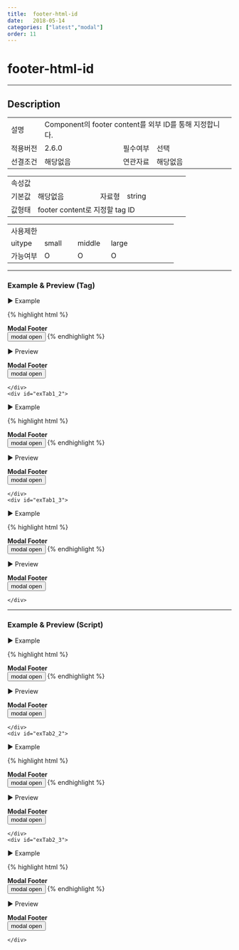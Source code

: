 ```yaml
---
title:  footer-html-id
date:   2018-05-14
categories: ["latest","modal"]
order: 11
---
```


footer-html-id
===

---

## Description

<table style="width:100%">
    <colgroup>
        <col width="15%"/>
        <col width="35%"/>
        <col width="15%"/>
        <col width="35%"/>
    </colgroup>
    <tr>
        <td class="tdTitle">설명</td>
        <td colspan="3">Component의 footer content를 외부 ID를 통해 지정합니다.</td>
    </tr>
    <tr>
        <td class="tdTitle">적용버전</td>
        <td>2.6.0</td>
        <td class="tdTitle">필수여부</td>
        <td>선택</td>
    </tr>
    <tr>
        <td class="tdTitle">선결조건</td>
        <td>해당없음</td>
        <td class="tdTitle">연관자료</td>
        <td>해당없음</td>
    </tr>
</table>
<table style="width:100%">
    <colgroup>
        <col width="15%"/>
        <col width="35%"/>
        <col width="15%"/>
        <col width="35%"/>
    </colgroup>
    <tr>
        <td class="tdTitle tdBg" colspan="4">속성값</td>
    </tr>
    <tr>
        <td class="tdTitle">기본값</td>
        <td>해당없음</td>
        <td class="tdTitle">자료형</td>
        <td>string</td>
    </tr>
    <tr>
        <td class="tdTitle">값형태</td>
        <td colspan="3">footer content로 지정할 tag ID</td>
    </tr>
</table>
<table style="width:100%">
    <colgroup>
        <col width="20%"/>
        <col width="20%"/>
        <col width="20%"/>
        <col width="20%"/>
        <col width="20%"/>
    </colgroup>
    <tr>
        <td class="tdTitle tdBg" colspan="5">사용제한</td>
    </tr>
    <tr>
        <td>uitype</td>
        <td class="tdCenter">small</td>
        <td class="tdCenter">middle</td>
        <td class="tdCenter">large</td>
        <td></td>
    </tr>
    <tr>
        <td>가능여부</td>
        <td class="tdBlue tdCenter">O</td>
        <td class="tdBlue tdCenter">O</td>
        <td class="tdBlue tdCenter">O</td>
        <td></td>
    </tr>
</table>

---
### Example & Preview (Tag)

<sbux-tabs id="exTab1" name="exTab1" uitype="normal" title-target-id-array="exTab1_1^exTab1_2^exTab1_3" title-text-array="small^middle^large" is-scrollable="false">
</sbux-tabs>
<div class="tab-content">
    <div id="exTab1_1">

▶ Example

{% highlight html %}
<div id="footerTag1">
    <b>Modal Footer</b>
</div>
<sbux-modal id="sbIdx1_1" name="sbTagNm1_1" uitype="small" footer-html-id="footerTag1"></sbux-modal>
<input type="button" value="modal open" onclick="SBUxMethod.openModal('sbTagNm1_1')">
{% endhighlight %}

<br>

▶ Preview 

<div id="footerTag1">
    <b>Modal Footer</b>
</div>
<sbux-modal id="sbIdx1_1" name="sbTagNm1_1" uitype="small" footer-html-id="footerTag1"></sbux-modal>
<input type="button" value="modal open" onclick="SBUxMethod.openModal('sbTagNm1_1')">

    </div>
    <div id="exTab1_2">

▶ Example

{% highlight html %}
<div id="footerTag2">
    <b>Modal Footer</b>
</div>
<sbux-modal id="sbIdx1_2" name="sbTagNm1_2" uitype="middle" footer-html-id="footerTag2"></sbux-modal>
<input type="button" value="modal open" onclick="SBUxMethod.openModal('sbTagNm1_2')">
{% endhighlight %}


<br>

▶ Preview 

<div id="footerTag2">
    <b>Modal Footer</b>
</div>
<sbux-modal id="sbIdx1_2" name="sbTagNm1_2" uitype="middle" footer-html-id="footerTag2"></sbux-modal>
<input type="button" value="modal open" onclick="SBUxMethod.openModal('sbTagNm1_2')">

    </div>
    <div id="exTab1_3">

▶ Example

{% highlight html %}
<div id="footerTag3">
    <b>Modal Footer</b>
</div>
<sbux-modal id="sbIdx1_3" name="sbTagNm1_3" uitype="large" footer-html-id="footerTag3"></sbux-modal>
<input type="button" value="modal open" onclick="SBUxMethod.openModal('sbTagNm1_3')">
{% endhighlight %}

<br>

▶ Preview 

<div id="footerTag3">
    <b>Modal Footer</b>
</div>
<sbux-modal id="sbIdx1_3" name="sbTagNm1_3" uitype="large" footer-html-id="footerTag3"></sbux-modal>
<input type="button" value="modal open" onclick="SBUxMethod.openModal('sbTagNm1_3')">

    </div>
</div>

---
### Example & Preview (Script)

<sbux-tabs id="exTab2" name="exTab2" uitype="normal" title-target-id-array="exTab2_1^exTab2_2^exTab2_3" title-text-array="small^middle^large" is-scrollable="false">
</sbux-tabs>
<div class="tab-content">
    <div id="exTab2_1">

▶ Example

{% highlight html %}
<div id="footerTag4">
    <b>Modal Footer</b>
</div>
<div id="sbArea2_1"></div>
<input type="button" value="modal open" onclick="SBUxMethod.openModal('sbScriptNm2_1')">
<script>
    $(document).ready(function(){
        $('#sbArea2_1').sbModal({
            name : 'sbScriptNm2_1',
            uitype : 'small',
            footerHtmlId : 'footerTag4'
        });
    }); 
</script>
{% endhighlight %}

<br>

▶ Preview 

<div id="footerTag4">
    <b>Modal Footer</b>
</div>
<div id="sbArea2_1"></div>
<input type="button" value="modal open" onclick="SBUxMethod.openModal('sbScriptNm2_1')">
<script>
    $(document).ready(function(){
        $('#sbArea2_1').sbModal({
            name : 'sbScriptNm2_1',
            uitype : 'small',
            footerHtmlId : 'footerTag4'
        });
    }); 
</script>

    </div>
    <div id="exTab2_2">

▶ Example

{% highlight html %}
<div id="footerTag5">
    <b>Modal Footer</b>
</div>
<div id="sbArea2_2"></div>
<input type="button" value="modal open" onclick="SBUxMethod.openModal('sbScriptNm2_2')">
<script>
    $(document).ready(function(){
        $('#sbArea2_2').sbModal({
            name : 'sbScriptNm2_2',
            uitype : 'middle',
            footerHtmlId : 'footerTag5'
        });
    }); 
</script>
{% endhighlight %}

<br>

▶ Preview 

<div id="footerTag5">
    <b>Modal Footer</b>
</div>
<div id="sbArea2_2"></div>
<input type="button" value="modal open" onclick="SBUxMethod.openModal('sbScriptNm2_2')">
<script>
    $(document).ready(function(){
        $('#sbArea2_2').sbModal({
            name : 'sbScriptNm2_2',
            uitype : 'middle',
            footerHtmlId : 'footerTag5'
        });
    }); 
</script>

    </div>
    <div id="exTab2_3">

▶ Example

{% highlight html %}
<div id="footerTag6">
    <b>Modal Footer</b>
</div>
<div id="sbArea2_3"></div>
<input type="button" value="modal open" onclick="SBUxMethod.openModal('sbScriptNm2_3')">
<script>
    $(document).ready(function(){
        $('#sbArea2_3').sbModal({
            name : 'sbScriptNm2_3',
            uitype : 'large',
            footerHtmlId : 'footerTag6'
        });
    }); 
</script>
{% endhighlight %}

<br>

▶ Preview 

<div id="footerTag6">
    <b>Modal Footer</b>
</div>
<div id="sbArea2_3"></div>
<input type="button" value="modal open" onclick="SBUxMethod.openModal('sbScriptNm2_3')">
<script>
    $(document).ready(function(){
        $('#sbArea2_3').sbModal({
            name : 'sbScriptNm2_3',
            uitype : 'large',
            footerHtmlId : 'footerTag6'
        });
    }); 
</script>

    </div>
</div>